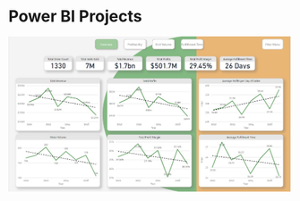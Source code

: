 # Power BI Projects

<a href="https://app.powerbi.com/view?r=eyJrIjoiMDVmNjdiYjMtM2YzNC00ODFmLWE5ZTctYjc4ZTk0YTc5NzI4IiwidCI6ImYzNmUyMWM1LTU0MjktNDRlNi1hZjlhLTUwOWMzYWEwNzc2MSJ9"><img src="https://github.com/JFloresTech/PowerBI/blob/main/Europe%20Sales%20Report%20.jpg"></a>
